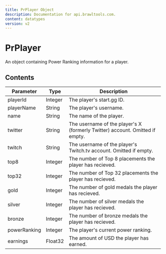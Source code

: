 ```yaml
---
title: PrPlayer Object
description: Documentation for api.brawltools.com.
content: datatypes
version: v2
---
```


# PrPlayer

An object containing Power Ranking information for a player.

## Contents

| Parameter    | Type    | Description                                                                  |
| ------------ | ------- | ---------------------------------------------------------------------------- |
| playerId     | Integer | The player's start.gg ID.                                                    |
| playerName   | String  | The player's username.                                                       |
| name         | String  | The name of the player.                                                      |
| twitter      | String  | The username of the player's X (formerly Twitter) account. Omitted if empty. |
| twitch       | String  | The username of the player's Twitch.tv account. Omitted if empty.            |
| top8         | Integer | The number of Top 8 placements the player has recieved.                      |
| top32        | Integer | The number of Top 32 placements the player has recieved.                     |
| gold         | Integer | The number of gold medals the player has recieved.                           |
| silver       | Integer | The number of silver medals the player has recieved.                         |
| bronze       | Integer | The number of bronze medals the player has recieved.                         |
| powerRanking | Integer | The player's current power ranking.                                          |
| earnings     | Float32 | The amount of USD the player has earned.                                     |